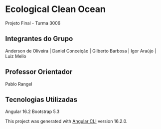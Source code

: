 # Ecological Clean Ocean

Projeto Final - Turma 3006

## Integrantes do Grupo

Anderson de Oliveira | Daniel Conceição | Gilberto Barbosa | Igor Araújo | Luiz Mello

## Professor Orientador

Pablo Rangel

## Tecnologias Utilizadas

Angular 16.2
Bootstrap 5.3

This project was generated with [Angular CLI](https://github.com/angular/angular-cli) version 16.2.0.